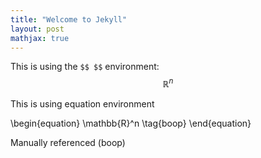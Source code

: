 ```yaml
---
title: "Welcome to Jekyll"
layout: post
mathjax: true
---
```


This is using the ```$$ $$``` environment: $$\mathbb{R}^n$$

This is using equation environment

\begin{equation}
	\mathbb{R}^n \tag{boop}
\end{equation}

Manually referenced (boop)
